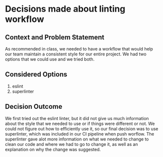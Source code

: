 # Decisions made about linting workflow

## Context and Problem Statement
As recommended in class, we needed to have a workflow that would help our team maintain a consistent style for our entire project. We had two options that we could use and we tried both.
## Considered Options
1. eslint
2. superlinter
## Decision Outcome
We first tried out the eslint linter, but it did not give us much information about the style that we needed to use or if things were different or not. We could not figure out how to efficiently use it, so our final decision was to use superlinter, which was included in our CI pipeline when push worflow. The superlinter gave alot more information on what we needed to change to clean our code and where we had to go to change it, as well as an explanation on why the change was suggested. 